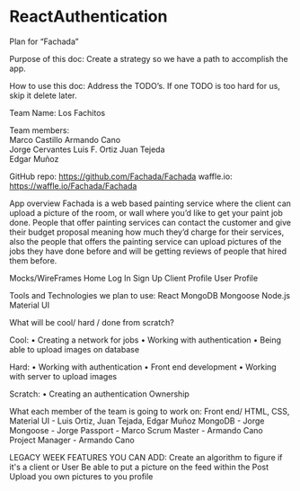 # ReactAuthentication
Plan for “Fachada”

Purpose of this doc:
Create a strategy so we have a path to accomplish the app.

How to use this doc:
Address the TODO’s. If one TODO is too hard for us, skip it delete later.

Team Name:
Los Fachitos

Team members:  
Marco Castillo
Armando Cano  
Jorge Cervantes
Luis F. Ortiz
Juan Tejeda   
Edgar Muñoz

GitHub repo: https://github.com/Fachada/Fachada
waffle.io: https://waffle.io/Fachada/Fachada

App overview
Fachada is a web based painting service where the client can upload a picture of the room, or wall where you’d like to get your paint job done. People that offer painting services can contact the customer and give their budget proposal meaning how much they’d charge for their services, also the people that offers the painting service can upload pictures of the jobs they have done before and will be getting reviews of people that hired them before.

Mocks/WireFrames
Home
Log In
Sign Up
Client Profile
User Profile

Tools and Technologies we plan to use:
React
MongoDB
Mongoose
Node.js
Material UI

What will be cool/ hard / done from scratch?

Cool:
• Creating a network for jobs
• Working with authentication
• Being able to upload images on database

Hard:
• Working with authentication
• Front end development
• Working with server to upload images

Scratch:
• Creating an authentication  Ownership

What each member of the team is going to work on:
Front end/ HTML, CSS, Material UI - Luis Ortiz, Juan Tejada, Edgar Muñoz
MongoDB - Jorge
Mongoose - Jorge
Passport - Marco
Scrum Master - Armando Cano  
Project Manager - Armando Cano

LEGACY WEEK FEATURES YOU CAN ADD:
Create an algorithm to figure if it's a client or User
Be able to put a picture on the feed within the Post
Upload you own pictures to you profile
